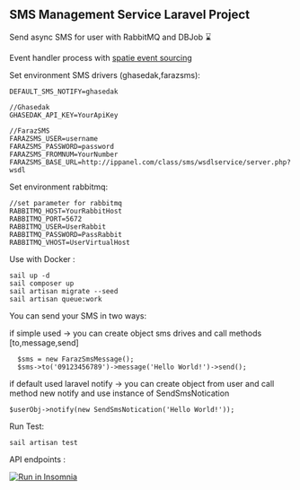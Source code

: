 

## SMS Management Service Laravel Project
Send async SMS for user with RabbitMQ and DBJob :hourglass:

Event handler process with [spatie event sourcing](https://spatie.be/index.php/docs/laravel-event-sourcing/v7/introduction)


Set environment SMS drivers (ghasedak,farazsms):
```
DEFAULT_SMS_NOTIFY=ghasedak 

//Ghasedak
GHASEDAK_API_KEY=YourApiKey

//FarazSMS
FARAZSMS_USER=username
FARAZSMS_PASSWORD=password
FARAZSMS_FROMNUM=YourNumber
FARAZSMS_BASE_URL=http://ippanel.com/class/sms/wsdlservice/server.php?wsdl
```

Set environment rabbitmq:
```
//set parameter for rabbitmq
RABBITMQ_HOST=YourRabbitHost
RABBITMQ_PORT=5672
RABBITMQ_USER=UserRabbit
RABBITMQ_PASSWORD=PassRabbit
RABBITMQ_VHOST=UserVirtualHost
```

Use with Docker :
```
sail up -d 
sail composer up
sail artisan migrate --seed
sail artisan queue:work 
```


You can send your SMS in two ways: 

if simple used -> you can create object sms drives and call methods [to,message,send]
```
  $sms = new FarazSmsMessage();
  $sms->to('09123456789')->message('Hello World!')->send();
```
if default used laravel notify -> you can create object from user and call method new notify and use instance of SendSmsNotication
```
$userObj->notify(new SendSmsNotication('Hello World!'));
```


Run Test: 
```
sail artisan test
```

API endpoints :

<a href="https://insomnia.rest/run/?label=SMS%20Management%20Service&uri=https://github.com/leberman/SMS-Management/blob/main/tests/Insomnia_SMSManage_2022-08-12.json" target="_blank"><img src="https://insomnia.rest/images/run.svg" alt="Run in Insomnia"></a>







